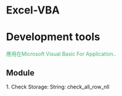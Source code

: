 # Excel-VBA
<h1>Development tools</h1>
<p style="color:MediumSeaGreen;">應用在Microsoft Visual Basic For Application..</p>

<h2>Module</h2>
<p>1. Check Storage: String: check_all_row_nll</p>
